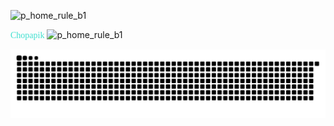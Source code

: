 ![p_home_rule_b1](https://github.com/user-attachments/assets/acb53180-c243-45ba-aee7-99775cc42c4d)

<span style="font-family: 'Times New Roman', serif; color: turquoise;">Chopapik</span>
![p_home_rule_b1](https://github.com/user-attachments/assets/acb53180-c243-45ba-aee7-99775cc42c4d)


<picture>
  <source media="(prefers-color-scheme: dark)" srcset="https://raw.githubusercontent.com/chopapik/chopapik/output/github-contribution-grid-snake-dark.svg">
  <source media="(prefers-color-scheme: light)" srcset="https://raw.githubusercontent.com/chopapik/chopapik/output/github-contribution-grid-snake.svg">
  <img alt="github contribution grid snake animation" src="https://raw.githubusercontent.com/chopapik/chopapik/output/github-contribution-grid-snake.svg">
</picture>


